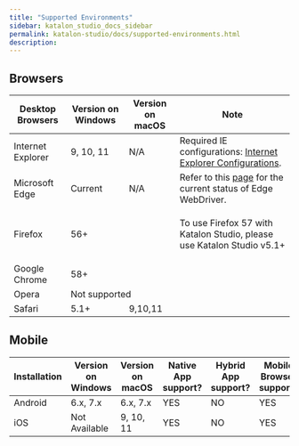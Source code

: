 ```yaml
---
title: "Supported Environments" 
sidebar: katalon_studio_docs_sidebar
permalink: katalon-studio/docs/supported-environments.html 
description: 
---
```

Browsers
--------

<table class="" style="table-layout: fixed;"><thead class="" style=""><tr class="" style=""><th style="" class="">Desktop Browsers</th><th style="" class="">Version on Windows</th><th style="" class="">Version on macOS</th><th colspan="1" style="" class="">Note</th></tr></thead><tbody class="" style=""><tr class="" style=""><td class="" style="">Internet Explorer</td><td class="" style="">9, 10, 11</td><td class="" style="">N/A</td><td class="" colspan="1" style="">Required IE configurations: <a href="/display/KD/Internet+Explorer+Configurations" class="" style="">Internet Explorer Configurations</a>.</td></tr><tr class="" style=""><td class="" style="">Microsoft Edge</td><td class="" style="">Current</td><td class="" style=""><span class="" style="">N/A</span></td><td class="" colspan="1" style="">Refer to this <a class="" href="https://docs.microsoft.com/en-us/microsoft-edge/webdriver" rel="nofollow" style="">page</a> for the current status of Edge WebDriver.</td></tr><tr class="" style=""><td class="" style="">Firefox</td><td class="" colspan="2" style="">56+</td><td class="" style=""><p class="" style="">To use Firefox 57 with Katalon Studio, please use Katalon Studio v5.1+</p></td></tr><tr class="" style=""><td class="" style="">Google Chrome</td><td class="" colspan="2" style=""><span style="" class="">58+</span></td><td class="" style="">&nbsp;</td></tr><tr class="" style=""><td class="" style="">Opera</td><td class="" colspan="2" style="">Not supported</td><td class="" style="">&nbsp;</td></tr><tr class="" style=""><td class="" style="">Safari</td><td class="" style="">5.1+</td><td class="" style="">9,10,11</td><td class="" style="">&nbsp;</td></tr></tbody></table>

Mobile
------

<table class="" style="table-layout: fixed;"><thead><tr><th class="" style="">Installation</th><th class="" style="">Version on Windows</th><th class="" colspan="1" style="">Version on macOS</th><th class="" colspan="1" style="">Native App support?</th><th class="" colspan="1" style="">Hybrid App support?</th><th class="" colspan="1" style="">Mobile Browser support?</th></tr></thead><tbody class="" style=""><tr class="" style=""><td class="" colspan="1" style="">Android</td><td class="" colspan="1" style="">6.x, 7.x</td><td class="" colspan="1" style="">6.x, 7.x</td><td class="" style="">YES</td><td class="" style="">NO</td><td class="" style="">YES</td></tr><tr class="" style=""><td class="" colspan="1" style="">iOS</td><td class="" colspan="1" style="">Not Available</td><td class="" colspan="1" style="">9, 10, 11</td><td class="" style="">YES</td><td class="" style="">NO</td><td class="" style="">YES</td></tr></tbody></table>